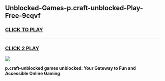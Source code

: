 
## Unblocked-Games-p.craft-unblocked-Play-Free-9cqvf
<h3>
<a href="https://premium76.site?title=p.craft-unblocked&ref=18A1">CLICK TO PLAY</a></h3>
<hr>

<h3>
<a href="https://premium76.site?title=p.craft-unblocked&ref=18A1">CLICK 2 PLAY</a>
  
</h3>

<a href="https://premium76.site?title=p.craft-unblocked&ref=18A1"><img src="https://clearcache.store/games.png"></a>


**p.craft-unblocked games unblocked: Your Gateway to Fun and Accessible Online Gaming**
